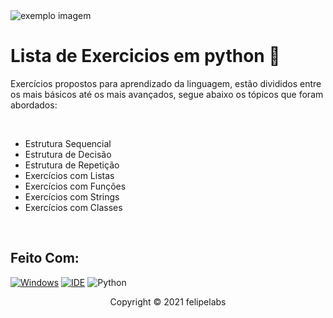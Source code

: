 <img src="https://cafeinacodificada.com.br/wp-content/uploads/2018/04/Post1_pt21.png" alt="exemplo imagem">

# Lista de Exercicios em python 🐍

<p>Exercícios propostos para aprendizado da linguagem, estão divididos entre os mais básicos até os mais avançados, segue abaixo os tópicos que foram abordados:</p>
<br>

<ul>
  <li>Estrutura Sequencial</li>
  <li>Estrutura de Decisão</li>
  <li>Estrutura de Repetição</li>
  <li>Exercícios com Listas</li>
  <li>Exercícios com Funções</li>
  <li>Exercícios com Strings</li>
  <li>Exercícios com Classes</li>
</ul>
<br>

## Feito Com:
[![Windows](https://img.shields.io/badge/Windows-0078D6?style=for-the-badge&logo=windows&logoColor=white)](https://www.microsoft.com/pt-br/windows/get-windows-10)
[![IDE](https://img.shields.io/badge/Visual_studio_code-0078D4?style=for-the-badge&logo=visual%20studio%20code&logoColor=white)](https://code.visualstudio.com/)
![Python](https://img.shields.io/badge/python-3670A0?style=for-the-badge&logo=python&logoColor=ffdd54)

<p align="center">Copyright © 2021 felipelabs</p>